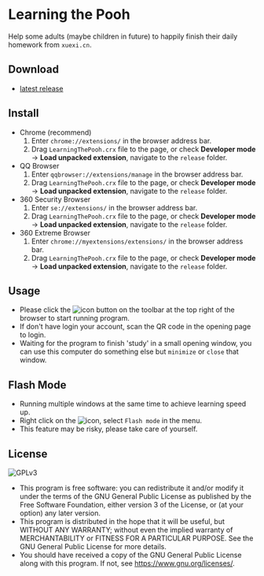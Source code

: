 # Learning the Pooh
Help some adults (maybe children in future) to happily finish their daily homework from `xuexi.cn`.

## Download
* [latest release](https://github.com/CN1984/LearningThePooh/releases)

## Install
* Chrome (recommend)
  1. Enter `chrome://extensions/` in the browser address bar.
  2. Drag `LearningThePooh.crx` file to the page, or check **Developer mode** -> **Load unpacked extension**, navigate to the `release` folder.
* QQ Browser
  1. Enter `qqbrowser://extensions/manage` in the browser address bar.
  2. Drag `LearningThePooh.crx` file to the page, or check **Developer mode** -> **Load unpacked extension**, navigate to the `release` folder.
* 360 Security Browser
  1. Enter `se://extensions/` in the browser address bar.
  2. Drag `LearningThePooh.crx` file to the page, or check **Developer mode** -> **Load unpacked extension**, navigate to the `release` folder.
* 360 Extreme Browser
  1. Enter `chrome://myextensions/extensions/` in the browser address bar.
  2. Drag `LearningThePooh.crx` file to the page, or check **Developer mode** -> **Load unpacked extension**, navigate to the `release` folder.

## Usage
* Please click the ![icon](https://github.com/CN1984/LearningThePooh/raw/master/release/img/16.png) button on the toolbar at the top right of the browser to start running program.
* If don't have login your account, scan the QR code in the opening page to login.
* Waiting for the program to finish 'study' in a small opening window, you can use this computer do something else but `minimize` or `close` that window.

## Flash Mode
* Running multiple windows at the same time to achieve learning speed up.
* Right click on the ![icon](https://github.com/CN1984/LearningThePooh/raw/master/release/img/16.png), select `Flash mode` in the menu.
* This feature may be risky, please take care of yourself.

## License
![GPLv3](https://www.gnu.org/graphics/gplv3-with-text-136x68.png)
* This program is free software: you can redistribute it and/or modify it under the terms of the GNU General Public License as published by the Free Software Foundation, either version 3 of the License, or (at your option) any later version.
* This program is distributed in the hope that it will be useful, but WITHOUT ANY WARRANTY; without even the implied warranty of MERCHANTABILITY or FITNESS FOR A PARTICULAR PURPOSE.  See the GNU General Public License for more details.
* You should have received a copy of the GNU General Public License along with this program.  If not, see <https://www.gnu.org/licenses/>.
